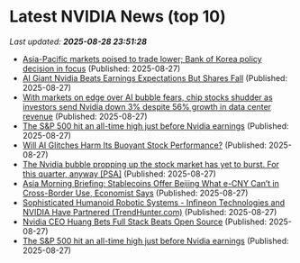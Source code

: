 # Latest NVIDIA News (top 10)
_Last updated: **2025-08-28 23:51:28**_

- [Asia-Pacific markets poised to trade lower; Bank of Korea policy decision in focus](https://www.cnbc.com/2025/08/28/asia-pacific-markets-bank-of-korea-decision-nifty-50-india-markets.html) (Published: 2025-08-27)
- [AI Giant Nvidia Beats Earnings Expectations But Shares Fall](https://www.ibtimes.com/ai-giant-nvidia-beats-earnings-expectations-shares-fall-3781796) (Published: 2025-08-27)
- [With markets on edge over AI bubble fears, chip stocks shudder as investors send Nvidia down 3% despite 56% growth in data center revenue](https://biztoc.com/x/ac37a3e4470bdb70) (Published: 2025-08-27)
- [The S&P 500 hit an all-time high just before Nvidia earnings](https://biztoc.com/x/010171d88d50ad62) (Published: 2025-08-27)
- [Will AI Glitches Harm Its Buoyant Stock Performance?](https://www.forbes.com/sites/lawrencelight/2025/08/27/will-ai-glitches-harm-its-buoyant-stock-performance/) (Published: 2025-08-27)
- [The Nvidia bubble propping up the stock market has yet to burst. For this quarter, anyway [PSA]](https://www.fark.com/comments/13792004/The-Nvidia-bubble-propping-up-stock-market-has-yet-to-burst-For-this-quarter-anyway) (Published: 2025-08-27)
- [Asia Morning Briefing: Stablecoins Offer Beijing What e-CNY Can’t in Cross-Border Use, Economist Says](https://www.coindesk.com/markets/2025/08/28/asia-morning-briefing-stablecoins-offer-beijing-what-e-cny-can-t-in-cross-border-use-economist-says) (Published: 2025-08-27)
- [Sophisticated Humanoid Robotic Systems - Infineon Technologies and NVIDIA Have Partnered (TrendHunter.com)](https://www.trendhunter.com/trends/humanoid-robotic-systems) (Published: 2025-08-27)
- [Nvidia CEO Huang Bets Full Stack Beats Open Source](http://www.pymnts.com/earnings/2025/nvidia-ceo-huang-bets-full-stack-beats-open-source/) (Published: 2025-08-27)
- [The S&P 500 hit an all-time high just before Nvidia earnings](https://fortune.com/2025/08/27/sp-500-all-time-high-wednesday-august-26-nvidia/) (Published: 2025-08-27)
